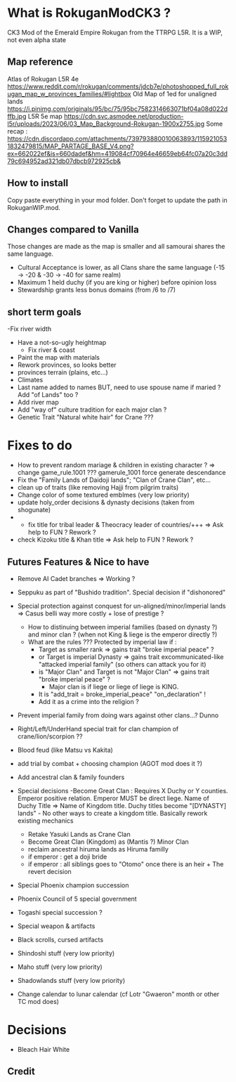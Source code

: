 # What is RokuganModCK3 ?
CK3 Mod of the Emerald Empire Rokugan from the TTRPG L5R.
It is a WIP, not even alpha state

## Map reference 
Atlas of Rokugan L5R 4e
https://www.reddit.com/r/rokugan/comments/jdcb7e/photoshopped_full_rokugan_map_w_provinces_families/#lightbox
Old Map of 1ed for unaligned lands
https://i.pinimg.com/originals/95/bc/75/95bc7582314663071bf04a08d022dffb.jpg
L5R 5e map 
https://cdn.svc.asmodee.net/production-l5r/uploads/2023/06/03_Map_Background-Rokugan-1900x2755.jpg
Some recap :
https://cdn.discordapp.com/attachments/739793880010063893/1159210531832479815/MAP_PARTAGE_BASE_V4.png?ex=662022ef&is=660dadef&hm=419084cf70964e46659eb64fc07a20c3dd79c694952ad321db07dbcb972925cb&



## How to install
Copy paste everything in your mod folder. Don't forget to update the path in RokuganWIP.mod.

## Changes compared to Vanilla
Those changes are made as the map is smaller and all samourai shares the same language.
- Cultural Acceptance is lower, as all Clans share the same language (-15 -> -20 & -30 -> -40 for same realm)
- Maximum 1 held duchy (if you are king or higher) before opinion loss
- Stewardship grants less bonus domains (from /6 to /7)

## short term goals 
-Fix river width
- Have a not-so-ugly heightmap
	- Fix river & coast 
- Paint the map with materials
- Rework provinces, so looks better
- provinces terrain (plains, etc...)
- Climates
- Last name added to names BUT, need to use spouse name if maried ? Add "of Lands" too ?
- Add river map
- Add "way of" culture tradition for each major clan ?
- Genetic Trait "Natural white hair" for Crane ???

# Fixes to do
- How to prevent random mariage & children in existing character ? => change game_rule.1001 ??? gamerule_1001 force generate descendance
- Fix the "Family Lands of Daidoji lands"; "Clan of Crane Clan", etc...
- clean up of traits (like removing Hajji  from pilgrim traits)
- Change color of some textured emblmes (very low priority)
- update holy_order decisions & dynasty decisions (taken from shogunate)
- - fix title for tribal leader & Theocracy leader of countries/+++ => Ask help to FUN ? Rework ?
- check Kizoku title & Khan title => Ask help to FUN ? Rework ?

## Futures Features & Nice to have
- Remove AI Cadet branches => Working ?
- Seppuku as  part of "Bushido tradition". Special decision if "dishonored"
- Special protection against conquest for un-aligned/minor/imperial lands => Casus belli way more costly + lose of prestige ?
	- How to distinuing between imperial families (based on dynasty ?) and minor clan ? (when not King & liege is the emperor directly ?)
	- What are the rules ??? Protected by imperial law if :
		- Target as smaller rank => gains trait "broke imperial peace" ?
		- or Target is imperial Dynasty => gains trait excommunicated-like "attacked imperial family" (so others can attack you for it)
		- is "Major Clan" and Target is not "Major Clan" => gains trait "broke imperial peace" ?
			- Major clan is if liege or liege of liege is KING.
		- It is "add_trait = broke_imperial_peace" "on_declaration" !
		- Add it as a crime into the religion ?
- Prevent imperial family from doing wars against other clans...? Dunno
- Right/Left/UnderHand special trait for clan champion of crane/lion/scorpion ??
- Blood feud (like Matsu vs Kakita)
- add trial by combat + choosing champion (AGOT mod does it ?)
- Add ancestral clan & family founders
- Special decisions
	-Become Great Clan : Requires X Duchy or Y counties. Emperor positive relation. Emperor MUST be direct liege. Name of Duchy Title => Name of Kingdom title. Duchy titles become "[DYNASTY] lands"
		- No other ways to create a kingdom title. Basically rework existing mechanics
	- Retake Yasuki Lands as Crane Clan
 	- Become Great Clan (Kingdom) as (Mantis ?) Minor Clan 
	- reclaim ancestral hiruma lands as Hiruma familly
	- if emperor : get a doji bride
	- if emperor : all siblings goes to "Otomo" once there is an heir + The revert decision

- Special Phoenix champion succession
- Phoenix Council of 5 special government
- Togashi special succession ?
- Special weapon & artifacts
- Black scrolls, cursed artifacts
- Shindoshi stuff (very low priority)
- Maho stuff (very low priority)
- Shadowlands stuff (very low priority)
- Change calendar to lunar calendar (cf Lotr "Gwaeron" month or other TC mod does)

# Decisions
- Bleach Hair White

## Credit
